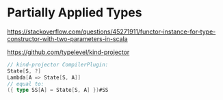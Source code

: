 # Partially Applied Types

https://stackoverflow.com/questions/45271911/functor-instance-for-type-constructor-with-two-parameters-in-scala

https://github.com/typelevel/kind-projector

``` scala
// kind-projector CompilerPlugin:
State[S, ?]
Lambda[A => State[S, A]]
// equal to:
({ type SS[A] = State[S, A] })#SS
```
